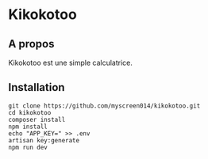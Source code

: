 # Kikokotoo

##  A propos
Kikokotoo est une simple calculatrice.

## Installation
```
git clone https://github.com/myscreen014/kikokotoo.git
cd kikokotoo
composer install
npm install
echo "APP_KEY=" >> .env
artisan key:generate
npm run dev
```
